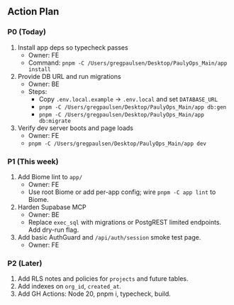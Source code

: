 ## Action Plan

### P0 (Today)
1. Install app deps so typecheck passes
   - Owner: FE
   - Command: `pnpm -C /Users/gregpaulsen/Desktop/PaulyOps_Main/app install`
2. Provide DB URL and run migrations
   - Owner: BE
   - Steps:
     - Copy `.env.local.example` → `.env.local` and set `DATABASE_URL`
     - `pnpm -C /Users/gregpaulsen/Desktop/PaulyOps_Main/app db:gen`
     - `pnpm -C /Users/gregpaulsen/Desktop/PaulyOps_Main/app db:migrate`
3. Verify dev server boots and page loads
   - Owner: FE
   - `pnpm -C /Users/gregpaulsen/Desktop/PaulyOps_Main/app dev`

### P1 (This week)
1. Add Biome lint to `app/`
   - Owner: FE
   - Use root Biome or add per-app config; wire `pnpm -C app lint` to Biome.
2. Harden Supabase MCP
   - Owner: BE
   - Replace `exec_sql` with migrations or PostgREST limited endpoints. Add dry-run flag.
3. Add basic AuthGuard and `/api/auth/session` smoke test page.
   - Owner: FE

### P2 (Later)
1. Add RLS notes and policies for `projects` and future tables.
2. Add indexes on `org_id`, `created_at`.
3. Add GH Actions: Node 20, pnpm i, typecheck, build.


